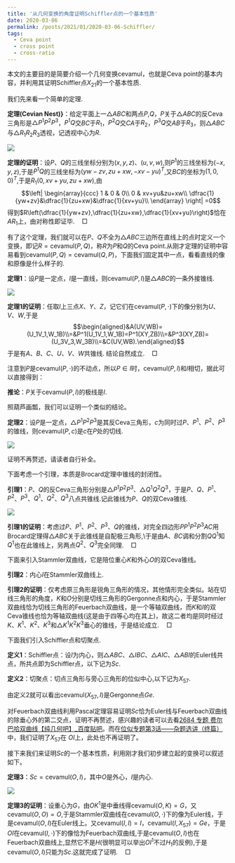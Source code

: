 ```yaml
---
title: '从几何变换的角度证明Schiffler点的一个基本性质'
date: 2020-03-06
permalink: /posts/2021/01/2020-03-06-Schiffler/
tags:
  - Ceva point
  - cross point
  - cross-ratio
---
```


本文的主要目的是简要介绍一个几何变换$\mbox{cevamul}$，也就是Ceva point的基本内容，并利用其证明Schiffler点$X_{21}$的一个基本性质.

我们先来看一个简单的定理.

**定理(Cevian Nest)}**：给定平面上一$\triangle ABC$和两点$P$,$Q$，$P$关于$\bigtriangleup ABC$的反Ceva三角形是$\bigtriangleup P^1P^2P^3$，$P^1Q$交$BC$于$R_1$，$P^2Q$交$CA$于$R_2$，$P^3Q$交$AB$于$R_3$，则$\bigtriangleup ABC$与$\bigtriangleup R_1R_2R_3$透视，记透视中心为$R$.

<img src="https://llddeddym.github.io/images/2020-03-06(1).png"/>

**定理的证明**：设$P$、$Q$的三线坐标分别为$(x,y,z)$、$(u,v,w)$,则$P^1$的三线坐标为$(-x,y,z)$,于是$P^1Q$的三线坐标为$(yw-zv,zu+xw,-xv-yu)^T$,又$BC$的坐标为$(1,0,0)^T$,于是$R_1(0,xv+yu,zu+xw)$,由
$$\left|   \begin{array}{ccc}     1 & 0 & 0\\       0 & xv+yu&zu+xw\\   \dfrac{1}{yw+zv}&\dfrac{1}{zu+xw}&\dfrac{1}{xv+yu}\\   \end{array} \right| =0$$
得到$R\left(\dfrac{1}{yw+zv},\dfrac{1}{zu+xw},\dfrac{1}{xv+yu}\right)$恰在$AR_1$上，由对称性即证毕.$\quad\Box$

有了这个定理，我们就可以在$P$、$Q$不全为$\bigtriangleup ABC$三边所在直线上的点时定义一个变换，即记$R=\mbox{cevamul}(P,Q)$，称$R$为$P$和$Q$的Ceva point.从刚才定理的证明中容易看到$\mbox{cevamul}(P,Q)=\mbox{cevamul}(Q,P)$，下面我们固定其中一点，看看直线的像和原像是什么样子的.

**定理1**：设$P$是一定点，$l$是一直线，则$\mbox{cevamul}(P,l)$是$\bigtriangleup ABC$的一条外接锥线.

<img src="https://llddeddym.github.io/images/2020-03-06(2).png"/>

**定理1的证明**：任取$l$上三点$X$、$Y$、$Z$，记它们在$\mbox{cevamul}(P,\cdot)$下的像分别为$U$、$V$、$W$,于是
$$\begin{aligned}&A(UV,WB)=(U_1V_1,W_1B)\\=&P^1(U_1V_1,W_1B)=P^1(XY,ZB)\\=&P^3(XY,ZB)=(U_3V_3,W_3B)\\=&C(UV,WB).\end{aligned}$$
于是有$A$、$B$、$C$、$U$、$V$、$W$共锥线. 结论自然成立.$\quad\Box$

注意到$P$是$\mbox{cevamul}(P,\cdot)$的不动点，所以$P\in l$时，$\mbox{cevamul}(P,l)$和$l$相切，据此可以直接得到：

$\textbf{推论}$：$P$关于$\mbox{cevamul}(P,l)$的极线是$l$.

照葫芦画瓢，我们可以证明一个类似的结论。

**定理2**：设$P$是一定点，$\bigtriangleup P^1P^2P^3$是其反Ceva三角形，$c$为同时过$P$、$P^1$、$P^2$、$P^3$的锥线，则$\mbox{cevamul}(P,c)$是$c$在$P$处的切线.

<img src="https://llddeddym.github.io/images/2020-03-06(3).png"/>

证明不再赘述，请读者自行补全。

下面考虑一个引理，本质是Brocard定理中锥线的封闭性。

**引理1**：$P$、$Q$的反Ceva三角形分别是$\bigtriangleup P^1P^2P^3$、$\bigtriangleup Q^1Q^2Q^3$，于是$P$、$Q$、$P^1$、$P^2$、$P^3$、$Q^1$、$Q^2$、$Q^3$八点共锥线.记此锥线为$P$、$Q$的双Ceva锥线.

<img src="https://llddeddym.github.io/images/2020-03-06(4).png"/>

**引理1的证明**：考虑过$P$、$P^1$、$P^2$、$P^3$、$Q$的锥线，对完全四边形$PP^1P^2P^3AC$用Brocard定理得$\bigtriangleup ABC$关于此锥线是自配极三角形,\\于是由$A、BC$调和分割$QQ^1$知$Q^1$也在此锥线上，另两点$Q^2$、$Q^3$完全同理.$\quad\Box$

下面来引入Stammler双曲线，它是陪位重心$K$和外心$O$的双Ceva锥线。

**引理2**：内心$I$在Stammler双曲线上.

**引理2的证明**：仅考虑原三角形是锐角三角形的情况，其他情形完全类似。站在切线三角形的角度，$K$和$O$分别是切线三角形的Gergonne点和内心，于是Stammler双曲线恰为切线三角形的Feuerbach双曲线，是一个等轴双曲线，而$K$和$I$的双Ceva锥线也恰为等轴双曲线(这是由于四等心均在其上)，故这二者均是同时经过$K$、$K^1$、$K^2$、$K^3$和$\bigtriangleup K^1K^2K^3$垂心的锥线，于是结论成立.$\quad\Box$

下面我们引入Schiffler点和切聚点. 

**定义1**：Schiffler点：设$I$为内心，则$\bigtriangleup ABC$、$\bigtriangleup IBC$、$\bigtriangleup AIC$、$\bigtriangleup ABI$的Euler线共点，所共点即为Schiffler点，以下记为$Sc$.

**定义2**：切聚点：切点三角形与旁心三角形的位似中心,以下记为$X_{57}$.

由定义2就可以看出$\mbox{cevamul}(X_{57},I)$是Gergonne点$Ge$.

对Feuerbach双曲线利用Pascal定理容易证明$Sc$恰为Euler线与Feuerbach双曲线的除垂心外的第二交点，证明不再赘述，感兴趣的读者可以去看[2684 专题 费尔巴哈双曲线【纯几何吧】\_百度贴吧](http://tieba.baidu.com/p/6119526486)。而在[位似专题第3话——杂题选讲（终篇）](https://zhuanlan.zhihu.com/p/68330886)中，我们证明了$X_{57}$在 $OI$上，此处也不再证明了。

接下来我们来证明$Sc$的一个基本性质，利用刚才我们初步建立起的变换可以叙述如下。

**定理3**：$Sc=\mbox{cevamul}(O,I)$，其中$O$是外心，$I$是内心.

<img src="https://llddeddym.github.io/images/2020-03-06(5).png"/>

**定理3的证明**：设重心为$G$，由$OK^1$是中垂线得$\mbox{cevamul}(O,K)=G$，又$\mbox{cevamul}(O,O)=O$,于是Stammler双曲线在$\mbox{cevamul}(O,\cdot)$下的像为Euler线，于是$\mbox{cevamul}(O,I)$在Euler线上。又$\mbox{cevamul}(I,I)=I$，$\mbox{cevamul}(I,X_{57})=Ge$，于是$OI$在$\mbox{cevamul}(I,\cdot)$下的像恰为Feuerbach双曲线,于是$\mbox{cevamul}(O,I)$也在Feuerbach双曲线上,显然它不是$H$(很明显可以举出$OI^1$不过$H_1$的反例),于是$\mbox{cevamul}(O,I)$只能为$Sc$.这就完成了证明.$\quad\Box$